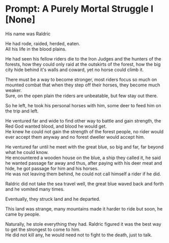 # Prompt: A Purely Mortal Struggle I [None]

His name was Raldric

He had rode, raided, herded, eaten.  
All his life in the blood plains.

He had seen his fellow riders die to the Iron Judges and the hunters of the forests, how they could only raid at the outskirts of the forest, how the big city hide behind it's walls and coward, yet no horse could climb it.

There must be a way to become stronger, most riders focus so much on mounted combat that when they step off their horses, they become much weaker.  
Sure, on the open plain the riders are unbeatable, but few stay out there.

So he left, he took his personal horses with him, some deer to feed him on the trip and left.

He ventured far and wide to find other way to battle and gain strength, the Red God wanted blood, and blood he would get.  
He knew he could not gain the strength of the forest people, no rider would ever accept them anyway and no forest dweller would accept him.

He ventured far until he meet with the great blue, so big and far, far beyond what he could know.  
He encountered a wooden house on the blue, a ship they called it, he said he wanted passage far away and thus, after paying with his deer meat and hide, he got passage for him and his horses.  
He was not leaving them behind, he could not call himself a rider if he did.

Raldric did not take the sea travel well, the great blue waved back and forth and he vomited many times.

Eventually, they struck land and he departed.

This land was strange, many mountains made it harder to ride but soon, he came by people.

Naturally, he stole everything they had. Raldric figured it was the best way to get the strongest to come to him.  
He did not kill any, he would need not to fight to the death, just to talk.

